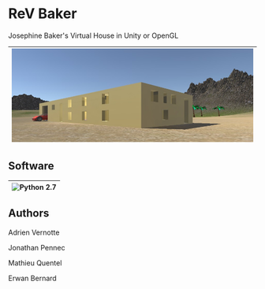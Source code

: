 # ReV Baker

Josephine Baker's Virtual House in Unity or OpenGL

| ![ReV](https://github.com/AdrienVR/ReV_Baker/blob/master/preview.jpg "Warning, this a preview") |
|:----:|

## Software

| ![Python 2.7](https://www.python.org/static/img/python-logo.png "Python 2.7") |
|:----:|

## Authors

Adrien Vernotte  

Jonathan Pennec  

Mathieu Quentel

Erwan Bernard
